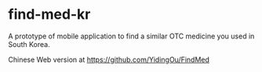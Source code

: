 # find-med-kr

A prototype of mobile application to find a similar OTC medicine you used in South Korea. 

Chinese Web version at <https://github.com/YidingOu/FindMed>
